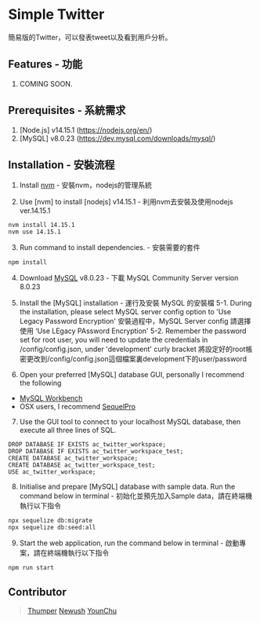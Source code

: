 # Simple Twitter

簡易版的Twitter，可以發表tweet以及看到用戶分析。

## Features - 功能

1. COMING SOON.

## Prerequisites - 系統需求

1. [Node.js] v14.15.1 (https://nodejs.org/en/)
2. [MySQL] v8.0.23 (https://dev.mysql.com/downloads/mysql/)

## Installation - 安裝流程

1. Install [nvm](https://github.com/nvm-sh/nvm) - 安裝nvm，nodejs的管理系統

2. Use [nvm] to install [nodejs] v14.15.1 - 利用nvm去安裝及使用nodejs ver.14.15.1
```
nvm install 14.15.1
nvm use 14.15.1
```

3. Run command to install dependencies. - 安裝需要的套件
```
npm install
```

4. Download [MySQL](https://dev.mysql.com/downloads/mysql/) v8.0.23 - 下載 MySQL Community Server version 8.0.23

5. Install the [MySQL] installation - 運行及安裝 MySQL 的安裝檔
  5-1.  During the installation, please select MySQL server config option to 'Use Legacy Password Encryption'
        安裝過程中，MySQL Server config 請選擇使用 ‘Use LEgacy PAssword Encryption'
  5-2.  Remember the password set for root user, you will need to update the credentials in /config/config.json, under 'development' curly bracket
        將設定好的root帳密更改到/config/config.json這個檔案裏development下的user/password

6. Open your preferred [MySQL] database GUI, personally I recommend the following
  - [MySQL Workbench](https://dev.mysql.com/downloads/workbench/)
  - OSX users, I recommend [SequelPro](https://www.sequelpro.com/)

7. Use the GUI tool to connect to your localhost MySQL database, then execute all three lines of SQL.
```
DROP DATABASE IF EXISTS ac_twitter_workspace;
DROP DATABASE IF EXISTS ac_twitter_workspace_test;
CREATE DATABASE ac_twitter_workspace;
CREATE DATABASE ac_twitter_workspace_test;
USE ac_twitter_workspace;
```

8. Initialise and prepare [MySQL] database with sample data. Run the command below in terminal - 初始化並預先加入Sample data，請在終端機執行以下指令
```
npx sequelize db:migrate
npx sequelize db:seed:all
```

9. Start the web application, run the command below in terminal - 啟動專案，請在終端機執行以下指令
```
npm run start
```

## Contributor

> [Thumper](https://github.com/thumperL)
> [Newush](https://github.com/newush)
> [YounChu](https://github.com/linchuaccount)